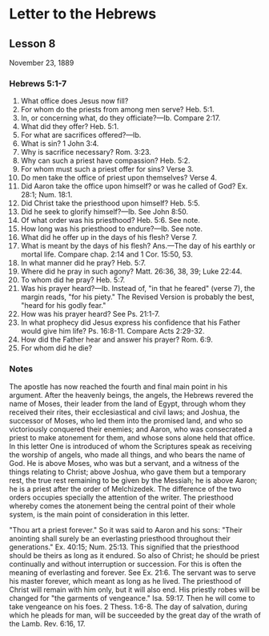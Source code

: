# Letter to the Hebrews

## Lesson 8
November 23, 1889

### Hebrews 5:1-7

1. What office does Jesus now fill?
2. For whom do the priests from among men serve? Heb. 5:1.
3. In, or concerning what, do they officiate?—Ib. Compare 2:17.
4. What did they offer? Heb. 5:1.
5. For what are sacrifices offered?—Ib.
6. What is sin? 1 John 3:4.
7. Why is sacrifice necessary? Rom. 3:23.
8. Why can such a priest have compassion? Heb. 5:2.
9. For whom must such a priest offer for sins? Verse 3.
10. Do men take the office of priest upon themselves? Verse 4.
11. Did Aaron take the office upon himself? or was he called of God? Ex. 28:1; Num. 18:1.
12. Did Christ take the priesthood upon himself? Heb. 5:5.
13. Did he seek to glorify himself?—Ib. See John 8:50.
14. Of what order was his priesthood? Heb. 5:6. See note.
15. How long was his priesthood to endure?—Ib. See note.
16. What did he offer up in the days of his flesh? Verse 7.
17. What is meant by the days of his flesh? Ans.—The day of his earthly or mortal life. Compare chap. 2:14 and 1 Cor. 15:50, 53.
18. In what manner did he pray? Heb. 5:7.
19. Where did he pray in such agony? Matt. 26:36, 38, 39; Luke 22:44.
20. To whom did he pray? Heb. 5:7.
21. Was his prayer heard?—Ib. Instead of, "in that he feared" (verse 7), the margin reads, "for his piety." The Revised Version is probably the best, "heard for his godly fear."
22. How was his prayer heard? See Ps. 21:1-7.
23. In what prophecy did Jesus express his confidence that his Father would give him life? Ps. 16:8-11. Compare Acts 2:29-32.
24. How did the Father hear and answer his prayer? Rom. 6:9.
25. For whom did he die?

### Notes

The apostle has now reached the fourth and final main point in his argument. After the heavenly beings, the angels, the Hebrews revered the name of Moses, their leader from the land of Egypt, through whom they received their rites, their ecclesiastical and civil laws; and Joshua, the successor of Moses, who led them into the promised land, and who so victoriously conquered their enemies; and Aaron, who was consecrated a priest to make atonement for them, and whose sons alone held that office. In this letter One is introduced of whom the Scriptures speak as receiving the worship of angels, who made all things, and who bears the name of God. He is above Moses, who was but a servant, and a witness of the things relating to Christ; above Joshua, who gave them but a temporary rest, the true rest remaining to be given by the Messiah; he is above Aaron; he is a priest after the order of Melchizedek. The difference of the two orders occupies specially the attention of the writer. The priesthood whereby comes the atonement being the central point of their whole system, is the main point of consideration in this letter.

"Thou art a priest forever." So it was said to Aaron and his sons: "Their anointing shall surely be an everlasting priesthood throughout their generations." Ex. 40:15; Num. 25:13. This signified that the priesthood should be theirs as long as it endured. So also of Christ; he should be priest continually and without interruption or succession. For this is often the meaning of everlasting and forever. See Ex. 21:6. The servant was to serve his master forever, which meant as long as he lived. The priesthood of Christ will remain with him only, but it will also end. His priestly robes will be changed for "the garments of vengeance." Isa. 59:17. Then he will come to take vengeance on his foes. 2 Thess. 1:6-8. The day of salvation, during which he pleads for man, will be succeeded by the great day of the wrath of the Lamb. Rev. 6:16, 17.